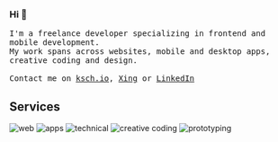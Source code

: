 ### Hi 👋


  <samp>I'm a freelance developer specializing in frontend and mobile development.<br>My work spans across websites, mobile and desktop apps, creative coding and design.<br><br>
  Contact me on <a href="https://ksch.io">ksch.io</a>, <a href="https://www.xing.com/profile/Kevin_Scheffelmeier">Xing</a> or <a href="https://www.linkedin.com/in/kevin-scheffelmeier">LinkedIn</a>
  </samp>

## Services
![web](https://user-images.githubusercontent.com/1451664/180445976-d81f7449-e59b-4d50-9407-eb586f33cfd1.png)
![apps](https://user-images.githubusercontent.com/1451664/180445965-9de7569c-b528-4ed6-89d1-1fcf36656909.png)
![technical](https://user-images.githubusercontent.com/1451664/180445975-e631ef5b-9f54-4d07-9759-dd31226d36e6.png)
![creative coding](https://user-images.githubusercontent.com/1451664/180445967-167e2dcc-d4a8-4986-bd66-6c670635613a.png)
![prototyping](https://user-images.githubusercontent.com/1451664/180445971-92bb2362-906a-4cc5-9b01-210c5e326066.png)
